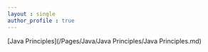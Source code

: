 ```yaml
---
layout : single
author_profile : true
---
```


 
[Java Principles](/Pages/Java/Java Principles/Java Principles.md)  